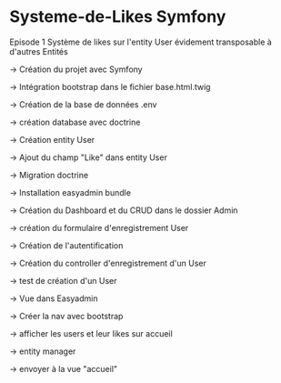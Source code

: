 # Systeme-de-Likes Symfony

Episode 1
Système de likes sur l'entity User évidement transposable à d'autres Entités

-> Création du projet avec Symfony

-> Intégration bootstrap dans le fichier base.html.twig

-> Création de la base de données .env

-> création database avec doctrine

-> Création entity User

-> Ajout du champ "Like" dans entity User

-> Migration doctrine

-> Installation easyadmin bundle

-> Création du Dashboard et du CRUD dans le dossier Admin

-> création du formulaire d'enregistrement User

-> Création de l'autentification

-> Création du controller d'enregistrement d'un User

-> test de création d'un User

-> Vue dans Easyadmin

-> Créer la nav avec bootstrap

-> afficher les users et leur likes sur accueil

-> entity manager

-> envoyer à la vue "accueil"
